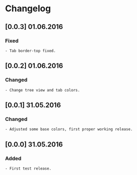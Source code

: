 # Changelog

## \[0.0.3\] 01.06.2016

### Fixed

    - Tab border-top fixed.

## \[0.0.2\] 01.06.2016

### Changed

    - Change tree view and tab colors.

## \[0.0.1\] 31.05.2016

### Changed

    - Adjusted some base colors, first proper working release.

## \[0.0.0\] 31.05.2016

### Added

    - First test release.
